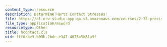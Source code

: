 ```yaml
---
content_type: resource
description: Determine Hertz Contact Stresses
file: https://ol-ocw-studio-app-qa.s3.amazonaws.com/courses/2-75-precision-machine-design-fall-2001/fff0cbe3b03b2bdee3474075a5b81a9f_hcontact.xls
file_type: application/msword
resourcetype: Other
title: hcontact.xls
uid: fff0cbe3-b03b-2bde-e347-4075a5b81a9f
---
```

